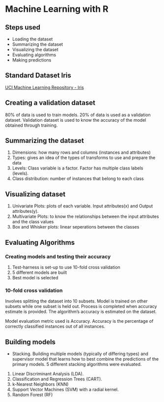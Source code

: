 # Machine Learning with R

## Steps used
*	Loading the dataset
*	Summarizing the dataset 
*	Visualizing the dataset
*	Evaluating algorithms
*	Making predictions

## Standard Dataset Iris
[UCI Machine Learning Repository - Iris](https://archive.ics.uci.edu/ml/datasets/Iris)

## Creating a validation dataset
80% of data is used to train models. 20% of data is used as a validation dataset.
Validation dataset is used to know the accuracy of the model obtained through training.

## Summarizing the dataset
1.	Dimensions: how many rows and columns (instances and attributes)
2.	Types: gives an idea of the types of transforms to use and prepare the data
3.	Levels: Class variable is a factor. Factor has multiple class labels (levels).
4.	Class distribution: number of instances that belong to each class

## Visualizing dataset
1.	Univariate Plots: plots of each variable. Input attributes(x) and Output attributes(y). 
2.	Multivariate Plots: to know the relationships between the input attributes and the class values
3.	Box and Whisker plots: linear seperations between the classes

## Evaluating Algorithms

### Creating models and testing their accuracy

1.	Test-harness is set-up to use 10-fold cross validation
2.	5 different models are built
3.	Best model is selected

### 10-fold cross validation
Involves splitting the dataset into 10 subsets. Model is trained on other subsets while one subset is held out. Process is completed when accuracy estimate is provided. The algorithm’s accuracy is estimated on the dataset.

Model evaluation metric used is Accuracy. Accuracy is the percentage of correctly classified instances out of all instances.

## Building models
* Stacking. Building multiple models (typically of differing types) and supervisor model
that learns how to best combine the predictions of the primary models.
5 different stacking algorithms were evaluated.
1.	Linear Discriminant Analysis (LDA).
2.	Classification and Regression Trees (CART).
3.	k-Nearest Neighbors (KNN)
4.	Support Vector Machines (SVM) with a radial kernel.
5.	Random Forest (RF)


